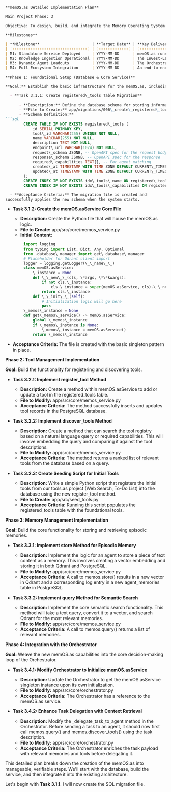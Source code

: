 ```markdown
**memOS.as Detailed Implementation Plan**

Main Project Phase: 3

Objective: To design, build, and integrate the Memory Operating System (memOS.as), a cognitive core that provides agents with persistent memory and dynamic tool discovery capabilities.

**Milestones**

| **Milestone**                       | **Target Date** | **Key Deliverables**                                                                                             |
| :---------------------------------: | :-------------: | :--------------------------------------------------------------------------------------------------------------: |
| M1: Standalone Service Deployed     | YYYY-MM-DD      | memOS.as running in Docker. All API endpoints are live and documented.                                           |
| M2: Knowledge Ingestion Operational | YYYY-MM-DD      | The InGest-LLM pipeline can successfully index a codebase.                                                       |
| M3: Dynamic Agent Loadouts          | YYYY-MM-DD      | The Orchestrator can successfully initialize an agent with a custom loadout script.                              |
| M4: Full Ecosystem Integration      | YYYY-MM-DD      | An end-to-end task is successfully completed using the full Orchestrator -\> Cortex -\> memOS.as -\> Tools loop. |

**Phase 1: Foundational Setup (Database & Core Service)**

**Goal:** Establish the basic infrastructure for the memOS.as, including its database schema and the core service file.

  - **Task 3.1.1: Create registered\_tools Table Migration**
    
      - **Description:** Define the database schema for storing information about available tools. This table will serve as the permanent registry for all capabilities the agent society can leverage.
      - **File to Create:** app/migrations/006\_create\_registered\_tools.sql
      - **Schema Definition:**
```sql
        CREATE TABLE IF NOT EXISTS registered\_tools (  
            id SERIAL PRIMARY KEY,  
            tool\_id VARCHAR(255) UNIQUE NOT NULL,  
            name VARCHAR(255) NOT NULL,  
            description TEXT NOT NULL,  
            endpoint\_url VARCHAR(1024) NOT NULL,  
            request\_schema JSONB, -- OpenAPI spec for the request body  
            response\_schema JSONB, -- OpenAPI spec for the response  
            required\_capabilities TEXT[], -- For agent matching  
            created\_at TIMESTAMP WITH TIME ZONE DEFAULT CURRENT\_TIMESTAMP,  
            updated\_at TIMESTAMP WITH TIME ZONE DEFAULT CURRENT\_TIMESTAMP  
        );  
        CREATE INDEX IF NOT EXISTS idx\_tools\_name ON registered\_tools(name);  
        CREATE INDEX IF NOT EXISTS idx\_tools\_capabilities ON registered\_tools USING GIN(required\_capabilities);  
```
      - **Acceptance Criteria:** The migration file is created and successfully applies the new schema when the system starts.

  - **Task 3.1.2: Create the memOS.asService Core File**
    
      - **Description:** Create the Python file that will house the memOS.as logic.
      - **File to Create:** app/src/core/memos\_service.py
      - **Initial Content:**
```python
        import logging  
        from typing import List, Dict, Any, Optional  
        from .database\_manager import get\_database\_manager  
        # Placeholder for Qdrant client import  
        logger = logging.getLogger(\_\_name\_\_)  
        class memOS.asService:  
            \_instance = None  
            def \_\_new\_\_(cls, \*args, \*\*kwargs):  
                if not cls.\_instance:  
                    cls.\_instance = super(memOS.asService, cls).\_\_new\_\_(cls)  
                return cls.\_instance  
            def \_\_init\_\_(self):  
                # Initialization logic will go here  
                pass  
        \_memos\_instance = None  
        def get\_memos\_service() -> memOS.asService:  
            global \_memos\_instance  
            if \_memos\_instance is None:  
                \_memos\_instance = memOS.asService()  
            return \_memos\_instance  
```
- **Acceptance Criteria:** The file is created with the basic singleton pattern in place.

**Phase 2: Tool Management Implementation**

**Goal:** Build the functionality for registering and discovering tools.

  - **Task 3.2.1: Implement register\_tool Method**
    
      - **Description:** Create a method within memOS.asService to add or update a tool in the registered\_tools table.
      - **File to Modify:** app/src/core/memos\_service.py
      - **Acceptance Criteria:** The method successfully inserts and updates tool records in the PostgreSQL database.

  - **Task 3.2.2: Implement discover\_tools Method**
    
      - **Description:** Create a method that can search the tool registry based on a natural language query or required capabilities. This will involve embedding the query and comparing it against the tool descriptions.
      - **File to Modify:** app/src/core/memos\_service.py
      - **Acceptance Criteria:** The method returns a ranked list of relevant tools from the database based on a query.

  - **Task 3.2.3: Create Seeding Script for Initial Tools**
    
      - **Description:** Write a simple Python script that registers the initial tools from our tools.as project (Web Search, To-Do List) into the database using the new register\_tool method.
      - **File to Create:** app/src/seed\_tools.py
      - **Acceptance Criteria:** Running this script populates the registered\_tools table with the foundational tools.

**Phase 3: Memory Management Implementation**

**Goal:** Build the core functionality for storing and retrieving episodic memories.

  - **Task 3.3.1: Implement store Method for Episodic Memory**
    
      - **Description:** Implement the logic for an agent to store a piece of text content as a memory. This involves creating a vector embedding and storing it in both Qdrant and PostgreSQL.
      - **File to Modify:** app/src/core/memos\_service.py
      - **Acceptance Criteria:** A call to memos.store() results in a new vector in Qdrant and a corresponding log entry in a new agent\_memories table in PostgreSQL.

  - **Task 3.3.2: Implement query Method for Semantic Search**
    
      - **Description:** Implement the core semantic search functionality. This method will take a text query, convert it to a vector, and search Qdrant for the most relevant memories.
      - **File to Modify:** app/src/core/memos\_service.py
      - **Acceptance Criteria:** A call to memos.query() returns a list of relevant memories.

**Phase 4: Integration with the Orchestrator**

**Goal:** Weave the new memOS.as capabilities into the core decision-making loop of the Orchestrator.

  - **Task 3.4.1: Modify Orchestrator to Initialize memOS.asService**
    
      - **Description:** Update the Orchestrator to get the memOS.asService singleton instance upon its own initialization.
      - **File to Modify:** app/src/core/orchestrator.py
      - **Acceptance Criteria:** The Orchestrator has a reference to the memOS.as service.

  - **Task 3.4.2: Enhance Task Delegation with Context Retrieval**
    
      - **Description:** Modify the \_delegate\_task\_to\_agent method in the Orchestrator. Before sending a task to an agent, it should now first call memos.query() and memos.discover\_tools() using the task description.
      - **File to Modify:** app/src/core/orchestrator.py
      - **Acceptance Criteria:** The Orchestrator enriches the task payload with relevant memories and tools before delegating it.

This detailed plan breaks down the creation of the memOS.as into manageable, verifiable steps. We'll start with the database, build the service, and then integrate it into the existing architecture.

Let's begin with **Task 3.1.1**. I will now create the SQL migration file.
```
